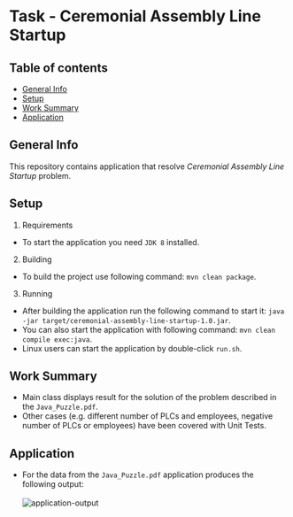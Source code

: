 # Task - Ceremonial Assembly Line Startup

## Table of contents
* [General Info](#general-info)
* [Setup](#setup)
* [Work Summary](#work-summary)
* [Application](#application)

## General Info
This repository contains application that resolve _Ceremonial Assembly Line Startup_ problem.

## Setup
1. Requirements
* To start the application you need `JDK 8` installed.

2. Building
* To build the project use following command: `mvn clean package`.

3. Running
* After building the application run the following command to start it: `java -jar target/ceremonial-assembly-line-startup-1.0.jar`.
* You can also start the application with following command: `mvn clean compile exec:java`. <br>
* Linux users can start the application by double-click `run.sh`. 

## Work Summary
* Main class displays result for the solution of the problem described in the `Java_Puzzle.pdf`.
* Other cases (e.g. different number of PLCs and employees, negative number of PLCs or employees) have been covered with Unit Tests.

## Application
* For the data from the `Java_Puzzle.pdf` application produces the following output: <br><br>
![application-output](https://i.imgur.com/Xa92BWr.png) <br> 